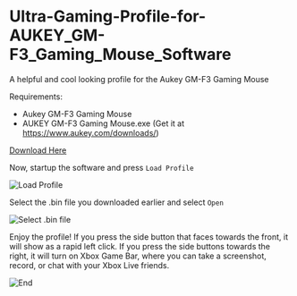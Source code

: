 # Ultra-Gaming-Profile-for-AUKEY_GM-F3_Gaming_Mouse_Software
A helpful and cool looking profile for the Aukey GM-F3 Gaming Mouse

Requirements: 
* Aukey GM-F3 Gaming Mouse
* AUKEY GM-F3 Gaming Mouse.exe (Get it at https://www.aukey.com/downloads/)

[Download Here](https://github.com/savagegod22/Ultra-Gaming-Profile-for-AUKEY_GM-F3_Gaming_Mouse_Software/releases/download/1.0/Ultra_Gaming-1.0.bin)

Now, startup the software and press `Load Profile`

![Load Profile](https://github.com/savagegod22/Ultra-Gaming-Profile-for-AUKEY_GM-F3_Gaming_Mouse_Software/blob/main/GM-F3_1.png)

Select the .bin file you downloaded earlier and select `Open`

![Select .bin file](https://github.com/savagegod22/Ultra-Gaming-Profile-for-AUKEY_GM-F3_Gaming_Mouse_Software/blob/main/GM-F3_2.png)

Enjoy the profile! If you press the side button that faces towards the front, it will show as a rapid left click. If you press the side buttons towards the right, it will turn on  Xbox Game Bar, where you can take a screenshot, record, or chat with your Xbox Live friends.

![End](https://github.com/savagegod22/Ultra-Gaming-Profile-for-AUKEY_GM-F3_Gaming_Mouse_Software/blob/main/GM-F3_3.png)
